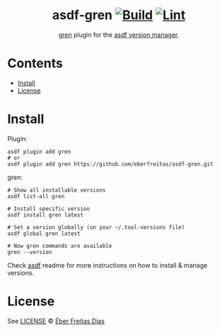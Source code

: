 <div align="center">

# asdf-gren [![Build](https://github.com/eberfreitas/asdf-gren/actions/workflows/build.yml/badge.svg)](https://github.com/eberfreitas/asdf-gren/actions/workflows/build.yml) [![Lint](https://github.com/eberfreitas/asdf-gren/actions/workflows/lint.yml/badge.svg)](https://github.com/eberfreitas/asdf-gren/actions/workflows/lint.yml)

[gren](https://gren-lang.org/) plugin for the [asdf version manager](https://asdf-vm.com).

</div>

# Contents

- [Install](#install)
- [License](#license)

# Install

Plugin:

```shell
asdf plugin add gren
# or
asdf plugin add gren https://github.com/eberfreitas/asdf-gren.git
```

gren:

```shell
# Show all installable versions
asdf list-all gren

# Install specific version
asdf install gren latest

# Set a version globally (on your ~/.tool-versions file)
asdf global gren latest

# Now gren commands are available
gren --version
```

Check [asdf](https://github.com/asdf-vm/asdf) readme for more instructions on how to
install & manage versions.

# License

See [LICENSE](LICENSE) © [Éber Freitas Dias](https://github.com/eberfreitas/)

